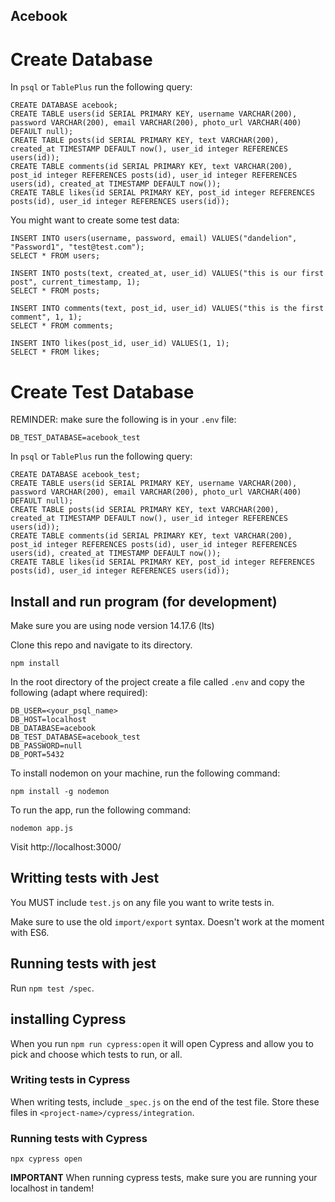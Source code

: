 ## Acebook

# Create Database

In `psql` or `TablePlus` run the following query:

```
CREATE DATABASE acebook;
CREATE TABLE users(id SERIAL PRIMARY KEY, username VARCHAR(200), password VARCHAR(200), email VARCHAR(200), photo_url VARCHAR(400) DEFAULT null);
CREATE TABLE posts(id SERIAL PRIMARY KEY, text VARCHAR(200), created_at TIMESTAMP DEFAULT now(), user_id integer REFERENCES users(id));
CREATE TABLE comments(id SERIAL PRIMARY KEY, text VARCHAR(200), post_id integer REFERENCES posts(id), user_id integer REFERENCES users(id), created_at TIMESTAMP DEFAULT now());
CREATE TABLE likes(id SERIAL PRIMARY KEY, post_id integer REFERENCES posts(id), user_id integer REFERENCES users(id));
```

You might want to create some test data:

```
INSERT INTO users(username, password, email) VALUES("dandelion", "Password1", "test@test.com");
SELECT * FROM users;

INSERT INTO posts(text, created_at, user_id) VALUES("this is our first post", current_timestamp, 1);
SELECT * FROM posts;

INSERT INTO comments(text, post_id, user_id) VALUES("this is the first comment", 1, 1);
SELECT * FROM comments;

INSERT INTO likes(post_id, user_id) VALUES(1, 1);
SELECT * FROM likes;
```

# Create Test Database

REMINDER: make sure the following is in your `.env` file:

```
DB_TEST_DATABASE=acebook_test
```

In `psql` or `TablePlus` run the following query:

```
CREATE DATABASE acebook_test;
CREATE TABLE users(id SERIAL PRIMARY KEY, username VARCHAR(200), password VARCHAR(200), email VARCHAR(200), photo_url VARCHAR(400) DEFAULT null);
CREATE TABLE posts(id SERIAL PRIMARY KEY, text VARCHAR(200), created_at TIMESTAMP DEFAULT now(), user_id integer REFERENCES users(id));
CREATE TABLE comments(id SERIAL PRIMARY KEY, text VARCHAR(200), post_id integer REFERENCES posts(id), user_id integer REFERENCES users(id), created_at TIMESTAMP DEFAULT now());
CREATE TABLE likes(id SERIAL PRIMARY KEY, post_id integer REFERENCES posts(id), user_id integer REFERENCES users(id));
```

## Install and run program (for development)

Make sure you are using node version 14.17.6 (lts)

Clone this repo and navigate to its directory.

`npm install`

In the root directory of the project create a file called `.env` and copy the following (adapt where required):

```
DB_USER=<your_psql_name>
DB_HOST=localhost
DB_DATABASE=acebook
DB_TEST_DATABASE=acebook_test
DB_PASSWORD=null
DB_PORT=5432
```

To install nodemon on your machine, run the following command:

`npm install -g nodemon`

To run the app, run the following command:

`nodemon app.js`

Visit http://localhost:3000/

## Writting tests with Jest

You MUST include `test.js` on any file you want to write tests in.

Make sure to use the old `import/export` syntax. Doesn't work at the moment with ES6.

## Running tests with jest

Run `npm test /spec`.

## installing Cypress

When you run `npm run cypress:open` it will open Cypress and allow you to pick and choose which tests to run, or all.

### Writing tests in Cypress

When writing tests, include `_spec.js` on the end of the test file.
Store these files in `<project-name>/cypress/integration`.

### Running tests with Cypress

`npx cypress open`

**IMPORTANT**
When running cypress tests, make sure you are running your localhost in tandem!
